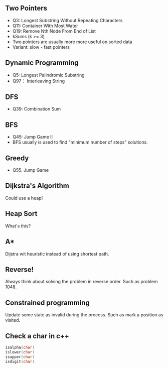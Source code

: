 ## Two Pointers
- Q3: Longest Substring Without Repeating Characters
- Q11: Container With Most Water
- Q19: Remove Nth Node From End of List
- kSums (k >= 3)
- Two pointers are usually more more useful on sorted data
- Variant: slow - fast pointers

## Dynamic Programming
- Q5: Longest Palindromic Substring
- Q97： Interleaving String

## DFS
- Q39: Combination Sum

## BFS
- Q45: Jump Game II
- BFS usually is used to find "minimum number of steps" solutions.

## Greedy
- Q55. Jump Game

## Dijkstra's Algorithm
Could use a heap!

## Heap Sort
What's this?

## A*
Dijstra wit heuristic instead of using shortest path.

## Reverse!
Always think about solving the problem in reverse order. Such as problem 1048.

## Constrained programming
Update some state as invalid during the process. Such as mark a position as visited.

## Check a char in c++
```c++
isalpha(char)
islower(char)
isupper(char)
isdigit(char)
```
